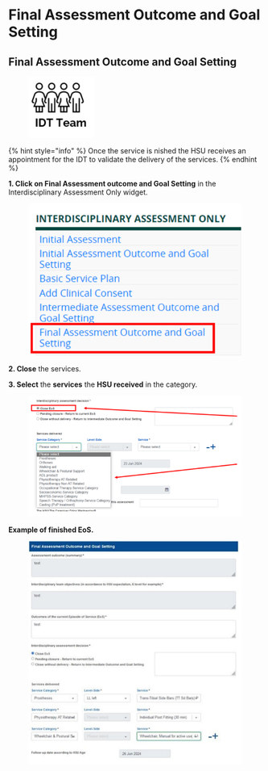 # Final Assessment Outcome and Goal Setting

## **Final Assessment Outcome and Goal Setting**

<figure><img src="../../../.gitbook/assets/image (118).png" alt=""><figcaption></figcaption></figure>

{% hint style="info" %}
Once the service is nished the HSU receives an appointment for the IDT to validate the delivery of the services.
{% endhint %}

**1. Click on Final Assessment outcome and Goal Setting** in the Interdisciplinary Assessment Only widget.

<figure><img src="../../../.gitbook/assets/image (119).png" alt=""><figcaption></figcaption></figure>

**2. Close** the services.&#x20;

**3. Select** the **services** the **HSU received** in the category.

<figure><img src="../../../.gitbook/assets/image (120).png" alt=""><figcaption></figcaption></figure>

**Example of finished EoS.**

<figure><img src="../../../.gitbook/assets/image (121).png" alt=""><figcaption></figcaption></figure>

